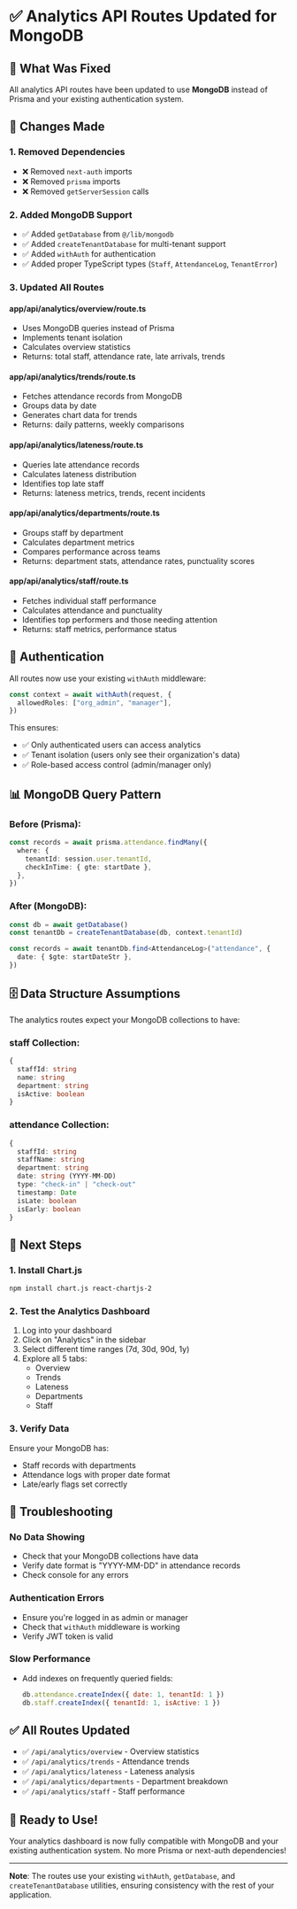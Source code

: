 # ✅ Analytics API Routes Updated for MongoDB

## 🔄 What Was Fixed

All analytics API routes have been updated to use **MongoDB** instead of Prisma and your existing authentication system.

## 📝 Changes Made

### 1. Removed Dependencies
- ❌ Removed `next-auth` imports
- ❌ Removed `prisma` imports
- ❌ Removed `getServerSession` calls

### 2. Added MongoDB Support
- ✅ Added `getDatabase` from `@/lib/mongodb`
- ✅ Added `createTenantDatabase` for multi-tenant support
- ✅ Added `withAuth` for authentication
- ✅ Added proper TypeScript types (`Staff`, `AttendanceLog`, `TenantError`)

### 3. Updated All Routes

#### **app/api/analytics/overview/route.ts**
- Uses MongoDB queries instead of Prisma
- Implements tenant isolation
- Calculates overview statistics
- Returns: total staff, attendance rate, late arrivals, trends

#### **app/api/analytics/trends/route.ts**
- Fetches attendance records from MongoDB
- Groups data by date
- Generates chart data for trends
- Returns: daily patterns, weekly comparisons

#### **app/api/analytics/lateness/route.ts**
- Queries late attendance records
- Calculates lateness distribution
- Identifies top late staff
- Returns: lateness metrics, trends, recent incidents

#### **app/api/analytics/departments/route.ts**
- Groups staff by department
- Calculates department metrics
- Compares performance across teams
- Returns: department stats, attendance rates, punctuality scores

#### **app/api/analytics/staff/route.ts**
- Fetches individual staff performance
- Calculates attendance and punctuality
- Identifies top performers and those needing attention
- Returns: staff metrics, performance status

## 🔐 Authentication

All routes now use your existing `withAuth` middleware:

```typescript
const context = await withAuth(request, {
  allowedRoles: ["org_admin", "manager"],
})
```

This ensures:
- ✅ Only authenticated users can access analytics
- ✅ Tenant isolation (users only see their organization's data)
- ✅ Role-based access control (admin/manager only)

## 📊 MongoDB Query Pattern

### Before (Prisma):
```typescript
const records = await prisma.attendance.findMany({
  where: {
    tenantId: session.user.tenantId,
    checkInTime: { gte: startDate },
  },
})
```

### After (MongoDB):
```typescript
const db = await getDatabase()
const tenantDb = createTenantDatabase(db, context.tenantId)

const records = await tenantDb.find<AttendanceLog>("attendance", {
  date: { $gte: startDateStr },
})
```

## 🗄️ Data Structure Assumptions

The analytics routes expect your MongoDB collections to have:

### **staff** Collection:
```typescript
{
  staffId: string
  name: string
  department: string
  isActive: boolean
}
```

### **attendance** Collection:
```typescript
{
  staffId: string
  staffName: string
  department: string
  date: string (YYYY-MM-DD)
  type: "check-in" | "check-out"
  timestamp: Date
  isLate: boolean
  isEarly: boolean
}
```

## 🚀 Next Steps

### 1. Install Chart.js
```bash
npm install chart.js react-chartjs-2
```

### 2. Test the Analytics Dashboard
1. Log into your dashboard
2. Click on "Analytics" in the sidebar
3. Select different time ranges (7d, 30d, 90d, 1y)
4. Explore all 5 tabs:
   - Overview
   - Trends
   - Lateness
   - Departments
   - Staff

### 3. Verify Data
Ensure your MongoDB has:
- Staff records with departments
- Attendance logs with proper date format
- Late/early flags set correctly

## 🔧 Troubleshooting

### No Data Showing
- Check that your MongoDB collections have data
- Verify date format is "YYYY-MM-DD" in attendance records
- Check console for any errors

### Authentication Errors
- Ensure you're logged in as admin or manager
- Check that `withAuth` middleware is working
- Verify JWT token is valid

### Slow Performance
- Add indexes on frequently queried fields:
  ```javascript
  db.attendance.createIndex({ date: 1, tenantId: 1 })
  db.staff.createIndex({ tenantId: 1, isActive: 1 })
  ```

## ✅ All Routes Updated

- ✅ `/api/analytics/overview` - Overview statistics
- ✅ `/api/analytics/trends` - Attendance trends
- ✅ `/api/analytics/lateness` - Lateness analysis
- ✅ `/api/analytics/departments` - Department breakdown
- ✅ `/api/analytics/staff` - Staff performance

## 🎉 Ready to Use!

Your analytics dashboard is now fully compatible with MongoDB and your existing authentication system. No more Prisma or next-auth dependencies!

---

**Note**: The routes use your existing `withAuth`, `getDatabase`, and `createTenantDatabase` utilities, ensuring consistency with the rest of your application.
